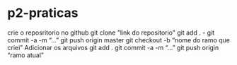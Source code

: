 # p2-praticas
crie o reposritorio no github
git clone "link do repositorio"
git add . -
git commit -a -m “...” 
git push origin master 
git checkout -b “nome do ramo que criei” 
Adicionar os arquivos 
git add . 
git commit -a -m “...” 
git push origin “ramo atual” 